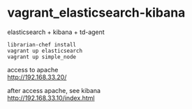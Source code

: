 vagrant_elasticsearch-kibana
============================

elasticsearch + kibana + td-agent

```
librarian-chef install
vagrant up elasticsearch
vagrant up simple_node
```

access to apache</br>
http://192.168.33.20/

after access apache, see kibana</br>
http://192.168.33.10/index.html
